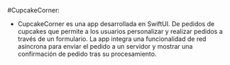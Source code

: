 #CupcakeCorner:
- CupcakeCorner es una app desarrollada en SwiftUI. De pedidos de cupcakes que permite a los usuarios personalizar y realizar pedidos a través de un formulario. La app integra una funcionalidad de red asíncrona para enviar el pedido a un servidor y mostrar una confirmación de pedido tras su procesamiento.
